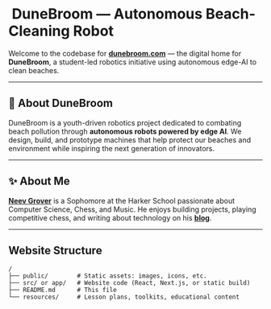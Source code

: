 # ​ DuneBroom — Autonomous Beach-Cleaning Robot

Welcome to the codebase for **[dunebroom.com](https://dunebroom.com)** — the digital home for **DuneBroom**, a student-led robotics initiative using autonomous edge-AI to clean beaches.

---

## 🧹 About DuneBroom

DuneBroom is a youth-driven robotics project dedicated to combating beach pollution through **autonomous robots powered by edge AI**. We design, build, and prototype machines that help protect our beaches and environment while inspiring the next generation of innovators.

---

## ✨ About Me

**[Neev Grover](https://neevgrover.com)** is a Sophomore at the Harker School passionate about Computer Science, Chess, and Music. He enjoys building projects, playing competitive chess, and writing about technology on his **[blog](https://techunpacked.substack.com)**.

---

## Website Structure

```plaintext
/
├── public/        # Static assets: images, icons, etc.
├── src/ or app/   # Website code (React, Next.js, or static build)
├── README.md      # This file
└── resources/     # Lesson plans, toolkits, educational content
```
